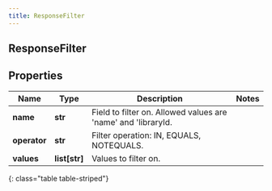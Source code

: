 ```yaml
---
title: ResponseFilter
---
```

## ResponseFilter

## Properties

|Name | Type | Description | Notes|
|------------ | ------------- | ------------- | -------------|
| **name** | **str** | Field to filter on. Allowed values are &#39;name&#39; and &#39;libraryId. | |
| **operator** | **str** | Filter operation: IN, EQUALS, NOTEQUALS. | |
| **values** | **list[str]** | Values to filter on. | |
{: class="table table-striped"}


